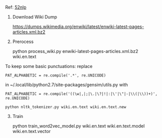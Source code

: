 Ref: [52nlp](http://www.52nlp.cn/%E4%B8%AD%E8%8B%B1%E6%96%87%E7%BB%B4%E5%9F%BA%E7%99%BE%E7%A7%91%E8%AF%AD%E6%96%99%E4%B8%8A%E7%9A%84word2vec%E5%AE%9E%E9%AA%8C)

1. Download Wiki Dump

    https://dumps.wikimedia.org/enwiki/latest/enwiki-latest-pages-articles.xml.bz2

2. Prerocess

    python process_wiki.py enwiki-latest-pages-articles.xml.bz2 wiki.en.text

To keep some basic punctuations:
replace

    PAT_ALPHABETIC = re.compile('.*', re.UNICODE)

in ~/.local/lib/python2.7/site-packages/gensim/utils.py  with

    PAT_ALPHABETIC = re.compile('((\w|,|;|\.|\?|!|:|\'|\"|-|\\(|\\))+)', re.UNICODE)

    python nltk_tokenizer.py wiki.en.text wiki.en.text.new

3. Train 

    python train_word2vec_model.py wiki.en.text wiki.en.text.model wiki.en.text.vector
